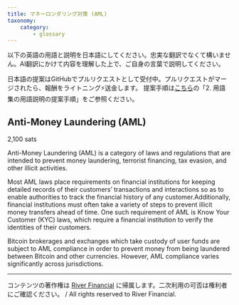 ```yaml
---
title: マネーロンダリング対策 (AML)
taxonomy:
    category:
        - glossary
---
```


以下の英語の用語と説明を日本語にしてください。忠実な翻訳でなくて構いません。AI翻訳にかけて内容を理解した上で、ご自身の言葉で説明してください。

日本語の提案はGitHubでプルリクエストとして受付中。プルリクエストがマージされたら、報酬をライトニング⚡️送金します。
提案手順は[こちら](https://github.com/lostinbitcoin/categories/wiki)の「2. 用語集の用語説明の提案手順」をご参照ください。

## Anti-Money Laundering (AML)
2,100 sats

Anti-Money Laundering (AML) is a category of laws and regulations that are intended to prevent money laundering, terrorist financing, tax evasion, and other illicit activities.

Most AML laws place requirements on financial institutions for keeping detailed records of their customers’ transactions and interactions so as to enable authorities to track the financial history of any customer.Additionally, financial institutions must often take a variety of steps to prevent illicit money transfers ahead of time. One such requirement of AML is Know Your Customer (KYC) laws, which require a financial institution to verify the identities of their customers.

Bitcoin brokerages and exchanges which take custody of user funds are subject to AML compliance in order to prevent money from being laundered between Bitcoin and other currencies. However, AML compliance varies significantly across jurisdictions.

---
コンテンツの著作権は [River Financial](https://river.com/) に帰属します。二次利用の可否は権利者にご確認ください。 / All rights reserved to River Financial.
